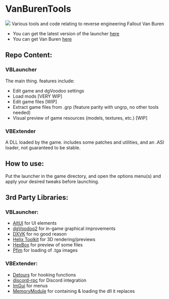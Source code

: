 # VanBurenTools
[![](https://dyna-badge.vercel.app/api/discord?guild=470671750087180289)](https://discord.gg/tzF3YFu)
Various tools and code relating to reverse engineering Fallout Van Buren
- You can get the latest version of the launcher [here](https://github.com/kran27/VanBurenLauncher/raw/main/VBLauncher/bin/Release/VBLauncher.exe)
- You can get Van Buren [here](https://archive.org/details/f3demo)

## Repo Content:
### VBLauncher
The main thing. features include:
- Edit game and dgVoodoo settings
- Load mods [VERY WIP]
- Edit game files [WIP]
- Extract game files from .grp (feature parity with ungrp, no other tools needed)
- Visual preview of game resources (models, textures, etc.) [WIP]
### VBExtender
A DLL loaded by the game. includes some patches and utilities, and an .ASI loader, not guaranteed to be stable.

## How to use:
Put the launcher in the game directory, and open the options menu(s) and apply your desired tweaks before launching.
## 3rd Party Libraries:
### VBLauncher:
- [AltUI](https://github.com/kran27/AltUI) for UI elements
- [dgVoodoo2](http://dege.fw.hu) for in-game graphical improvements
- [DXVK](https://github.com/doitsujin/dxvk) for no good reason
- [Helix Toolkit](https://github.com/helix-toolkit/helix-toolkit) for 3D rendering/previews
- [HexBox](https://sourceforge.net/projects/hexbox/) for preview of some files
- [Pfim](https://github.com/nickbabcock/Pfim) for loading of .tga images
### VBExtender:
- [Detours](https://github.com/microsoft/Detours) for hooking functions
- [discord-rpc](https://github.com/discord/discord-rpc) for Discord integration
- [ImGui](https://github.com/ocornut/imgui) for menus
- [MemoryModule](https://github.com/fancycode/MemoryModule) for containing & loading the dll it replaces
